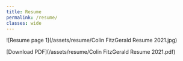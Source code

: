 ```yaml
---
title: Resume
permalink: /resume/
classes: wide
---
```

<!--
<object data="/assets/resume/resume.pdf" type="application/pdf" width="1000px" height="1000px">
    <embed src="/assets/resume/resume.pdf">
        <p>This browser does not support PDFs. Please download the PDF to view it: <a href="/assets/resume/resume.pdf">Download PDF</a>.</p>
    </embed>
</object>
-->

![Resume page 1](/assets/resume/Colin FitzGerald Resume 2021.jpg)

[Download PDF](/assets/resume/Colin FitzGerald Resume 2021.pdf) 
<!-- | [View on Overleaf](https://www.overleaf.com/read/yjqwjrxvrtxz) -->
